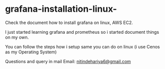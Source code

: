 # grafana-installation-linux-

Check the document how to install grafana on linux, AWS EC2.

I just started learning grafana and prometheus  so i started document things on my own.

You can follow the steps how i setup same you can do on linux (i use Cenos as my Operating System)

Questions and query in mail
Email: nitindehariya6@gmail.com
